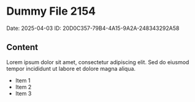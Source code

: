 # Dummy File 2154

Date: 2025-04-03
ID: 20D0C357-79B4-4A15-9A2A-248343292A58

## Content

Lorem ipsum dolor sit amet, consectetur adipiscing elit.
Sed do eiusmod tempor incididunt ut labore et dolore magna aliqua.

* Item 1
* Item 2
* Item 3
